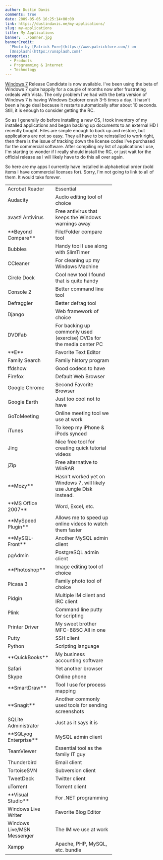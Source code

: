 ```yaml
---
author: Dustin Davis
comments: true
date: 2009-05-05 16:25:14+00:00
link: https://dustindavis.me/my-applications/
slug: my-applications
title: My Applications
banner: ../banner.jpg
bannerCredit:
  'Photo by [Patrick Fore](https://www.patrickfore.com/) on
  [Unsplash](https://unsplash.com)'
categories:
  - Products
  - Programming & Internet
  - Technology
---
```


[Windows 7](http://www.microsoft.com/windows/windows-7/) Release Candidate is
now available. I've been using the beta of Windows 7 quite happily for a couple
of months now after frustrating ordeals with Vista. The only problem I've had
with the beta version of Windows 7 is having Windows Explorer crash 3-5 times a
day. It hasn't been a huge deal because it restarts automatically after about 10
seconds. Still, it is enough to consider getting the RC.

So as I generally do before installing a new OS, I took inventory of my
installed applications and began backing up documents to an external HD I
recently bought. Files are simple enough to back up and restore, but
applications are not so easy. They all have to be reinstalled to work right,
then there is the issue of tracking down the license codes I've purchased for
the commercial software. After compiling my list of applications I use, I'm
starting to wonder if I really should install the RC, or just wait for the
official release as I will likely have to do this all over again.

So here are my apps I currently have installed in alphabetical order (bold items
I have commercial licenses for). Sorry, I'm not going to link to all of them. It
would take forever.

 <table cellpadding="0" cellspacing="0" border="0" ><tbody >     <tr >       
<td width="138" >Acrobat Reader
</td>        
<td width="175" >Essential
</td>     </tr>      <tr >       
<td >Audacity
</td>        
<td >Audio editing tool of choice
</td>     </tr>      <tr >       
<td >avast! Antivirus
</td>        
<td >Free antivirus that keeps the Windows warnings away
</td>     </tr>      <tr >       
<td >**Beyond Compare**
</td>        
<td >File/Folder compare tool
</td>     </tr>      <tr >       
<td >Bubbles
</td>        
<td >Handy tool I use along with SlimTimer
</td>     </tr>      <tr >       
<td >CCleaner
</td>        
<td >For cleaning up my Windows Machine
</td>     </tr>      <tr >       
<td >Circle Dock
</td>        
<td >Cool new tool I found that is quite handy
</td>     </tr>      <tr >       
<td >Console 2
</td>        
<td >Better command line tool
</td>     </tr>      <tr >       
<td >Defraggler
</td>        
<td >Better defrag tool
</td>     </tr>      <tr >       
<td >Django
</td>        
<td >Web framework of choice
</td>     </tr>      <tr >       
<td >DVDFab
</td>        
<td >For backing up commonly used (exercise) DVDs for the media center PC
</td>     </tr>      <tr >       
<td >**E**
</td>        
<td >Favorite Text Editor
</td>     </tr>      <tr >       
<td >Family Search
</td>        
<td >Family history program
</td>     </tr>      <tr >       
<td >ffdshow
</td>        
<td >Good codecs to have
</td>     </tr>      <tr >       
<td >Firefox
</td>        
<td >Default Web Browser
</td>     </tr>      <tr >       
<td >Google Chrome
</td>        
<td >Second Favorite Browser
</td>     </tr>      <tr >       
<td >Google Earth
</td>        
<td >Just too cool not to have
</td>     </tr>      <tr >       
<td >GoToMeeting
</td>        
<td >Online meeting tool we use at work
</td>     </tr>      <tr >       
<td >iTunes
</td>        
<td >To keep my iPhone & iPods synced
</td>     </tr>      <tr >       
<td >Jing
</td>        
<td >Nice free tool for creating quick tutorial videos
</td>     </tr>      <tr >       
<td >jZip
</td>        
<td >Free alternative to WinRAR
</td>     </tr>      <tr >       
<td >**Mozy**
</td>        
<td >Hasn't worked yet on Windows 7, will likely use Jungle Disk instead.
</td>     </tr>      <tr >       
<td >**MS Office 2007**
</td>        
<td >Word, Excel, etc.
</td>     </tr>      <tr >       
<td >**MySpeed Plugin**
</td>        
<td >Allows me to speed up online videos to watch them faster
</td>     </tr>      <tr >       
<td >**MySQL-Front**
</td>        
<td >Another MySQL admin client
</td>     </tr>      <tr >       
<td >pgAdmin
</td>        
<td >PostgreSQL admin client
</td>     </tr>      <tr >       
<td >**Photoshop**
</td>        
<td >Image editing tool of choice
</td>     </tr>      <tr >       
<td >Picasa 3
</td>        
<td >Family photo tool of choice
</td>     </tr>      <tr >       
<td >Pidgin
</td>        
<td >Multiple IM client and IRC client
</td>     </tr>      <tr >       
<td >Plink
</td>        
<td >Command line putty for scripting
</td>     </tr>      <tr >       
<td >Printer Driver
</td>        
<td >My sweet brother MFC-885C All in one
</td>     </tr>      <tr >       
<td >Putty
</td>        
<td >SSH client
</td>     </tr>      <tr >       
<td >Python
</td>        
<td >Scripting language
</td>     </tr>      <tr >       
<td >**QuickBooks**
</td>        
<td >My business accounting software
</td>     </tr>      <tr >       
<td >Safari
</td>        
<td >Yet another browser
</td>     </tr>      <tr >       
<td >Skype
</td>        
<td >Online phone
</td>     </tr>      <tr >       
<td >**SmartDraw**
</td>        
<td >Tool I use for process mapping
</td>     </tr>      <tr >       
<td >**Snagit**
</td>        
<td >Another commonly used tools for sending screenshots
</td>     </tr>      <tr >       
<td >SQLite Administrator
</td>        
<td >Just as it says it is
</td>     </tr>      <tr >       
<td >**SQLyog Enterprise**
</td>        
<td >MySQL admin client
</td>     </tr>      <tr >       
<td >TeamViewer
</td>        
<td >Essential tool as the family IT guy
</td>     </tr>      <tr >       
<td >Thunderbird
</td>        
<td >Email client
</td>     </tr>      <tr >       
<td >TortoiseSVN
</td>        
<td >Subversion client
</td>     </tr>      <tr >       
<td >TweetDeck
</td>        
<td >Twitter client
</td>     </tr>      <tr >       
<td >uTorrent
</td>        
<td >Torrent client
</td>     </tr>      <tr >       
<td >**Visual Studio**
</td>        
<td >For .NET programming
</td>     </tr>      <tr >       
<td >Windows Live Writer
</td>        
<td >Favorite Blog Editor
</td>     </tr>      <tr >       
<td >Windows Live/MSN Messenger
</td>        
<td >The IM we use at work
</td>     </tr>      <tr >       
<td >Xampp
</td>        
<td >Apache, PHP, MySQL, etc. bundle
</td>     </tr>   </tbody></table>
